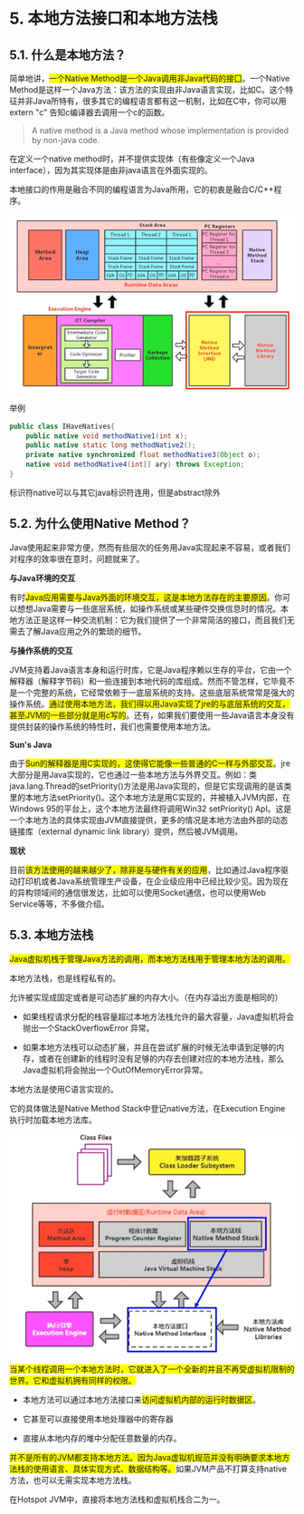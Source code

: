 # 5. 本地方法接口和本地方法栈

## 5.1. 什么是本地方法？

简单地讲，<font style="background:yellow">一个Native Method是一个Java调用非Java代码的接囗</font>。一个Native Method是这样一个Java方法：该方法的实现由非Java语言实现，比如C。这个特征并非Java所特有，很多其它的编程语言都有这一机制，比如在C中，你可以用extern "c" 告知c编译器去调用一个c的函数。

> A native method is a Java method whose implementation is provided by non-java code. 

在定义一个native method时，并不提供实现体（有些像定义一个Java interface），因为其实现体是由非java语言在外面实现的。

本地接口的作用是融合不同的编程语言为Java所用，它的初衷是融合C/C++程序。

![image-20220219200928736](本地方法接口和本地方法栈.assets/image-20220219200928736.png)

举例

```java
public class IHaveNatives{
    public native void methodNative1(int x);
    public native static long methodNative2();
    private native synchronized float methodNative3(Object o);
    native void methodNative4(int[] ary) throws Exception;
}
```

标识符native可以与其它java标识符连用，但是abstract除外

## 5.2. 为什么使用Native Method？

Java使用起来非常方便，然而有些层次的任务用Java实现起来不容易，或者我们对程序的效率很在意时，问题就来了。

**与Java环境的交互**

有时<font style="background:yellow">Java应用需要与Java外面的环境交互，这是本地方法存在的主要原因</font>。你可以想想Java需要与一些底层系统，如操作系统或某些硬件交换信息时的情况。本地方法正是这样一种交流机制：它为我们提供了一个非常简洁的接口，而且我们无需去了解Java应用之外的繁琐的细节。

**与操作系统的交互**

JVM支持着Java语言本身和运行时库，它是Java程序赖以生存的平台，它由一个解释器（解释字节码）和一些连接到本地代码的库组成。然而不管怎样，它毕竟不是一个完整的系统，它经常依赖于一底层系统的支持。这些底层系统常常是强大的操作系统。<font style="background:yellow">通过使用本地方法，我们得以用Java实现了jre的与底层系统的交互，甚至JVM的一些部分就是用c写的</font>。还有，如果我们要使用一些Java语言本身没有提供封装的操作系统的特性时，我们也需要使用本地方法。

**Sun's Java**

由于<font style="background:yellow">Sun的解释器是用C实现的，这使得它能像一些普通的C一样与外部交互</font>。jre大部分是用Java实现的，它也通过一些本地方法与外界交互。例如：类java.lang.Thread的setPriority()方法是用Java实现的，但是它实现调用的是该类里的本地方法setPriority()。这个本地方法是用C实现的，并被植入JVM内部，在Windows 95的平台上，这个本地方法最终将调用Win32 setPriority() ApI。这是一个本地方法的具体实现由JVM直接提供，更多的情况是本地方法由外部的动态链接库（external dynamic link library）提供，然后被JVM调用。

**现状**

目前<font style="background:yellow">该方法使用的越来越少了，除非是与硬件有关的应用</font>，比如通过Java程序驱动打印机或者Java系统管理生产设备，在企业级应用中已经比较少见。因为现在的异构领域间的通信很发达，比如可以使用Socket通信，也可以使用Web Service等等，不多做介绍。

## 5.3. 本地方法栈

<font style="background:yellow">Java虚拟机栈于管理Java方法的调用，而本地方法栈用于管理本地方法的调用。</font>

本地方法栈，也是线程私有的。

允许被实现成固定或者是可动态扩展的内存大小。（在内存溢出方面是相同的）

- 如果线程请求分配的栈容量超过本地方法栈允许的最大容量，Java虚拟机将会抛出一个StackOverflowError 异常。

- 如果本地方法栈可以动态扩展，并且在尝试扩展的时候无法申请到足够的内存，或者在创建新的线程时没有足够的内存去创建对应的本地方法栈，那么Java虚拟机将会抛出一个OutOfMemoryError异常。

本地方法是使用C语言实现的。

它的具体做法是Native Method Stack中登记native方法，在Execution Engine 执行时加载本地方法库。

![image-20220219201541151](本地方法接口和本地方法栈.assets/image-20220219201541151.png)

<font style="background:yellow">当某个线程调用一个本地方法时，它就进入了一个全新的并且不再受虚拟机限制的世界。它和虚拟机拥有同样的权限。</font>

- 本地方法可以通过本地方法接口来<font style="background:yellow">访问虚拟机内部的运行时数据区</font>。

- 它甚至可以直接使用本地处理器中的寄存器

- 直接从本地内存的堆中分配任意数量的内存。

<font style="background:yellow">并不是所有的JVM都支持本地方法。因为Java虚拟机规范并没有明确要求本地方法栈的使用语言、具体实现方式、数据结构等。</font>如果JVM产品不打算支持native方法，也可以无需实现本地方法栈。

在Hotspot JVM中，直接将本地方法栈和虚拟机栈合二为一。